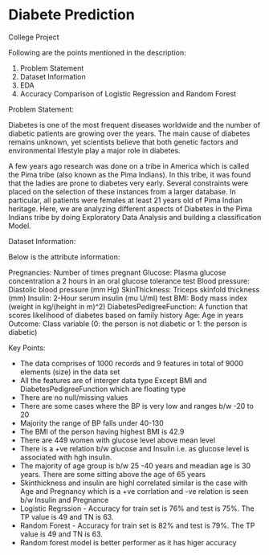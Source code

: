 # Diabete Prediction
College Project

Following are the points mentioned in the description:
1. Problem Statement
2. Dataset Information
3. EDA
4. Accuracy Comparison of Logistic Regression and Random Forest 

Problem Statement:

Diabetes is one of the most frequent diseases worldwide and the number of diabetic patients are growing over the years. The main cause of diabetes remains unknown, yet scientists believe that both genetic factors and environmental lifestyle play a major role in diabetes.

A few years ago research was done on a tribe in America which is called the Pima tribe (also known as the Pima Indians). In this tribe, it was found that the ladies are prone to diabetes very early. Several constraints were placed on the selection of these instances from a larger database. In particular, all patients were females at least 21 years old of Pima Indian heritage. Here, we are analyzing different aspects of Diabetes in the Pima Indians tribe by doing Exploratory Data Analysis and building a classification Model.

Dataset Information:

Below is the attribute information:

Pregnancies: Number of times pregnant
Glucose: Plasma glucose concentration a 2 hours in an oral glucose tolerance test
Blood pressure: Diastolic blood pressure (mm Hg)
SkinThickness: Triceps skinfold thickness (mm)
Insulin: 2-Hour serum insulin (mu U/ml) test
BMI: Body mass index (weight in kg/(height in m)^2)
DiabetesPedigreeFunction: A function that scores likelihood of diabetes based on family history
Age: Age in years
Outcome: Class variable (0: the person is not diabetic or 1: the person is diabetic)

Key Points:
- The data comprises of 1000 records and 9 features in total of 9000 elements (size) in the data set
- All the features are of interger data type Except BMI and DiabetesPedigreeFunction which are floating type
- There are no null/missing values
- There are some cases where the  BP is very low and ranges b/w -20 to 20 
- Majority the range of BP falls under 40-130
- The BMI of the person having highest BMI is 42.9
- There are 449 women with glucose level above mean level 
- There is a +ve relation b/w glucose and Insulin i.e. as glucose level is associated with hgh insulin.
-  The majority of age group is b/w 25 -40 years and meadian age is 30 years. There are some sitting above the age of 65 years
- Skinthickness and insulin are highl correlated similar is the case with Age and Pregnancy which is a +ve corrlation and -ve relation is seen b/w Insulin and Pregnance
- Logistic Regrssion - Accuracy for train set is 76% and test is 75%. The TP value is 49 and TN is 63.
- Random Forest - Accuracy for train set is 82% and test is 79%. The TP value is 49 and TN is 63.
- Random forest model is better performer as it has higer accuracy


